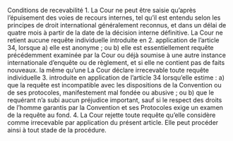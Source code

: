 Conditions de recevabilité
1.
La Cour ne peut être saisie qu’après l’épuisement des voies
de recours internes, tel qu’il est entendu selon les principes de
droit international généralement reconnus, et dans un délai de
quatre mois à partir de la date de la décision interne définitive.
La Cour ne retient aucune requête individuelle introduite en
2.
application de l’article 34, lorsque
a) elle est anonyme ; ou
b) elle est essentiellement
requête
précédemment examinée par la Cour ou déjà soumise
à une autre instance internationale d’enquête ou de
règlement, et si elle ne contient pas de faits nouveaux.
la même qu’une
La Cour déclare irrecevable toute requête individuelle
3.
introduite en application de l’article 34 lorsqu’elle estime :
a) que la requête est incompatible avec les dispositions de
la Convention ou de ses protocoles, manifestement mal
fondée ou abusive ; ou
b) que le requérant n’a subi aucun préjudice important,
sauf si le respect des droits de l’homme garantis par
la Convention et ses Protocoles exige un examen de la
requête au fond.
4.
La Cour rejette toute requête qu’elle considère comme
irrecevable par application du présent article. Elle peut procéder
ainsi à tout stade de la procédure.